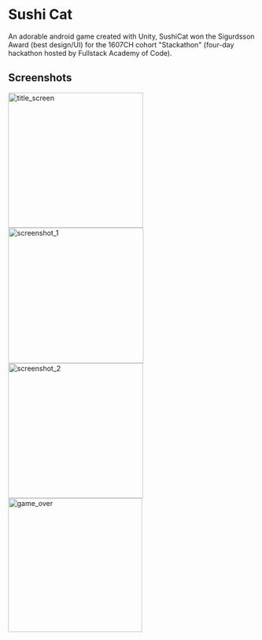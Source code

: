 # Sushi Cat

An adorable android game created with Unity, SushiCat won the Sigurdsson Award (best design/UI) for the 1607CH cohort "Stackathon" (four-day hackathon hosted by Fullstack Academy of Code).

## Screenshots

<img width="274" alt="title_screen" src="https://user-images.githubusercontent.com/17016170/32805616-955cf85e-c94f-11e7-97ab-bb12678b9450.png">
<img width="275" alt="screenshot_1" src="https://user-images.githubusercontent.com/17016170/32805618-95695784-c94f-11e7-960b-992d6d2c515d.png">
<img width="274" alt="screenshot_2" src="https://user-images.githubusercontent.com/17016170/32805619-9576623a-c94f-11e7-9135-66beb3ad4fb8.png">
<img width="272" alt="game_over" src="https://user-images.githubusercontent.com/17016170/32805620-9585dfc6-c94f-11e7-85a6-5914e75fc744.png">
